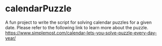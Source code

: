 # calendarPuzzle
A fun project to write the script for solving calendar puzzles for a given date. Please refer to the following link to learn more about the puzzle. https://www.simplemost.com/calendar-lets-you-solve-puzzle-every-day-year/
